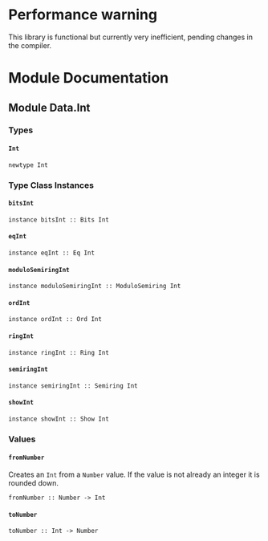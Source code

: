 # Performance warning

This library is functional but currently very inefficient, pending changes in the compiler.

# Module Documentation

## Module Data.Int

### Types

#### `Int`

    newtype Int


### Type Class Instances

#### `bitsInt`

    instance bitsInt :: Bits Int

#### `eqInt`

    instance eqInt :: Eq Int

#### `moduloSemiringInt`

    instance moduloSemiringInt :: ModuloSemiring Int

#### `ordInt`

    instance ordInt :: Ord Int

#### `ringInt`

    instance ringInt :: Ring Int

#### `semiringInt`

    instance semiringInt :: Semiring Int

#### `showInt`

    instance showInt :: Show Int


### Values

#### `fromNumber`

Creates an `Int` from a `Number` value. If the value is not already an
integer it is rounded down.

    fromNumber :: Number -> Int

#### `toNumber`

    toNumber :: Int -> Number
